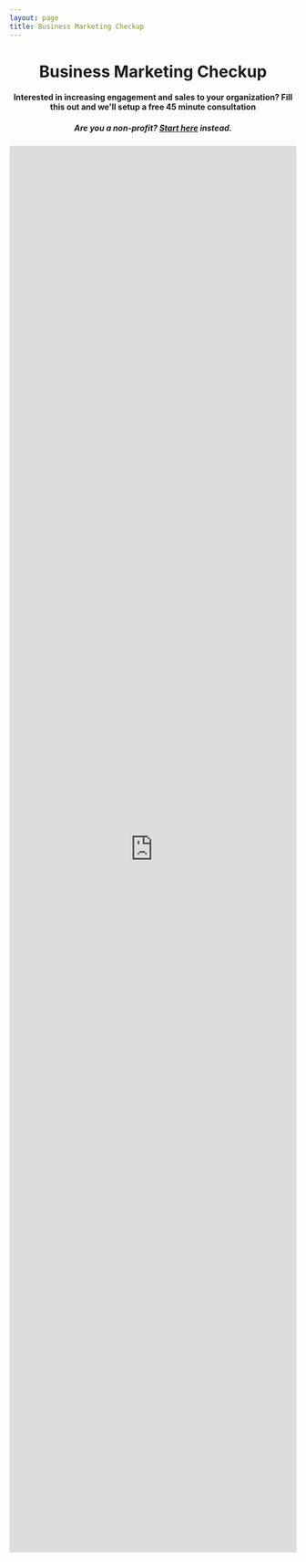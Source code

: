 ```yaml
---
layout: page
title: Business Marketing Checkup
---
```

<h1 style="text-align:center;">Business Marketing Checkup</h1>
<h4 style="text-align:center;">Interested in increasing engagement and sales to your organization? Fill this out and we'll setup a free 45 minute consultation</h4>
<h5 style="text-align:center;">Are you a non-profit? <a href="/non-profit-marketing-checkup">Start here</a> instead.</h5>

<iframe src="https://docs.google.com/forms/d/e/1FAIpQLSdVfKQ6UCetuiIrisVg5YyYNkrx_wK60ra9Qt7nuTVaO2uqGQ/viewform?embedded=true" width="100%" height="2465" frameborder="0" marginheight="0" marginwidth="0">Loading…</iframe>
